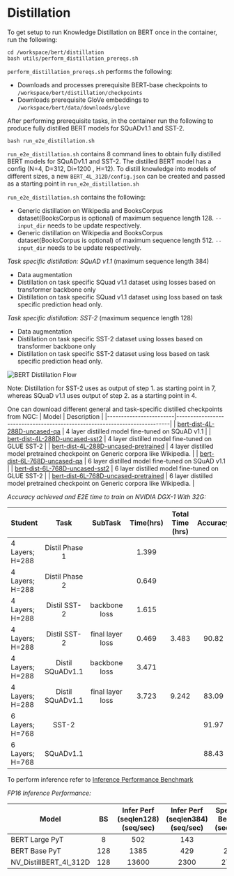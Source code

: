 Distillation
========

To get setup to run Knowledge Distillation on BERT once in the container, run the following:

```
cd /workspace/bert/distillation
bash utils/perform_distillation_prereqs.sh
```

`perform_distillation_prereqs.sh` performs the following:
- Downloads and processes prerequisite BERT-base checkpoints to `/workspace/bert/distillation/checkpoints`
- Downloads prerequisite GloVe embeddings to `/workspace/bert/data/downloads/glove`

After performing prerequisite tasks, in the container run the following to produce fully distilled BERT models for SQuADv1.1 and SST-2.
```
bash run_e2e_distillation.sh
```

`run_e2e_distillation.sh` contains 8 command lines to obtain fully distilled BERT models for SQuADv1.1 and SST-2. The distilled BERT model has a config (N=4, D=312, Di=1200 , H=12). To distill knowledge into models of different sizes, a new `BERT_4L_312D/config.json` can be created and passed as a starting point in `run_e2e_distillation.sh`

`run_e2e_distillation.sh` contains the following:
- Generic distillation on Wikipedia and BooksCorpus dataset(BooksCorpus is optional) of maximum sequence length 128. `--input_dir` needs to be update respectively.
- Generic distillation on Wikipedia and BooksCorpus dataset(BooksCorpus is optional) of maximum sequence length 512. `--input_dir` needs to be update respectively.

*Task specific distillation: SQuAD v1.1* (maximum sequence length 384)
- Data augmentation
- Distillation on task specific SQuad v1.1 dataset using losses based on transformer backbone only
- Distillation on task specific SQuad v1.1 dataset using loss based on task specific prediction head only.

*Task specific distillation: SST-2* (maximum sequence length 128)
- Data augmentation
- Distillation on task specific SST-2 dataset using losses based on transformer backbone only
- Distillation on task specific SST-2 dataset using loss based on task specific prediction head only.

![BERT Distillation Flow](https://developer.nvidia.com/sites/default/files/akamai/joc_model.png)

Note: Distillation for SST-2 uses as output of step 1. as starting point in 7, whereas SQuaD v1.1 uses output of step 2. as a starting point in 4.

One can download different general and task-specific distilled checkpoints from NGC:
| Model                  | Description                                                               |
|------------------------|---------------------------------------------------------------------------|
| [bert-dist-4L-288D-uncased-qa](https://catalog.ngc.nvidia.com/orgs/nvidia/models/bert_pyt_ckpt_distilled_4l_288d_qa_squad11_amp/files) | 4 layer distilled model fine-tuned on SQuAD v1.1                                         |
| [bert-dist-4L-288D-uncased-sst2](https://catalog.ngc.nvidia.com/orgs/nvidia/models/bert_pyt_ckpt_distilled_4l_288d_ft_sst2_amp/files) | 4 layer distilled model fine-tuned on GLUE SST-2                                       |
| [bert-dist-4L-288D-uncased-pretrained](https://catalog.ngc.nvidia.com/orgs/nvidia/models/bert_pyt_ckpt_distilled_4l_288d_pretraining_amp/files) | 4 layer distilled model pretrained checkpoint on Generic corpora like Wikipedia. |
| [bert-dist-6L-768D-uncased-qa](https://catalog.ngc.nvidia.com/orgs/nvidia/models/bert_pyt_ckpt_distill_6l_768d_3072di_12h_squad/files) | 6 layer distilled model fine-tuned on SQuAD v1.1                                         |
| [bert-dist-6L-768D-uncased-sst2](https://catalog.ngc.nvidia.com/orgs/nvidia/models/bert_pyt_ckpt_distill_6l_768d_3072di_12h_sst2/files) | 6 layer distilled model fine-tuned on GLUE SST-2                                       |
| [bert-dist-6L-768D-uncased-pretrained](https://catalog.ngc.nvidia.com/orgs/nvidia/models/bert_pyt_ckpt_distill_6l_768d_3072di_12h_p2/files) | 6 layer distilled model pretrained checkpoint on Generic corpora like Wikipedia. |


*Accuracy achieved and E2E time to train on NVIDIA DGX-1 With 32G:*

| Student         | Task             | SubTask          | Time(hrs)  | Total Time (hrs)| Accuracy | BERT Base Accuracy  |
| --------------- |:----------------:| :---------------:| :--------: | :-------------: | :------: | ------------------: |
| 4 Layers; H=288 | Distil Phase 1   |                  | 1.399      |                 |          |                     |
| 4 Layers; H=288 | Distil Phase 2   |                  | 0.649      |                 |          |                     |
| 4 Layers; H=288 | Distil SST-2     | backbone loss    | 1.615      |                 |          |                     |
| 4 Layers; H=288 | Distil SST-2     | final layer loss | 0.469      | 3.483           | 90.82    | 91.51               |
| 4 Layers; H=288 | Distil SQuADv1.1 | backbone loss    | 3.471      |                 |          |                     |
| 4 Layers; H=288 | Distil SQuADv1.1 | final layer loss | 3.723      | 9.242           | 83.09    | 88.58                |
| 6 Layers; H=768 | SST-2            |                  |            |                 | 91.97    | 91.51               |
| 6 Layers; H=768 | SQuADv1.1        |                  |            |                 | 88.43    | 88.58                |

To perform inference refer to [Inference Performance Benchmark](../#inference-process)

*FP16 Inference Performance:*

| Model                  | BS     | Infer Perf (seqlen128) (seq/sec)| Infer Perf (seqlen384) (seq/sec) | Speedup vs Bert Large (seqlen128)| Speedup vs Bert Large (seqlen384)| Speedup vs Bert Base (seqlen128) | Speedup vs Bert Base (seqlen384) |
| ---------------------  |:------:| :----------------------------:  | :----------------------------:   | :------------------------------: | :------------------------------: | :------------------------------: | -------------------------------- |
| BERT Large PyT         |8       | 502                             | 143                              | 1                                | 1                                | 0.3625                           | 0.333                            |
| BERT Base PyT          |128     | 1385                            | 429                              | 2.7590                           | 3                                | 1                                | 1                                |
| NV_DistillBERT_4l_312D |128     | 13600                           | 2300                             | 27.0916                          | 16.0839                          | 9.8195                           | 5.36130                          |


